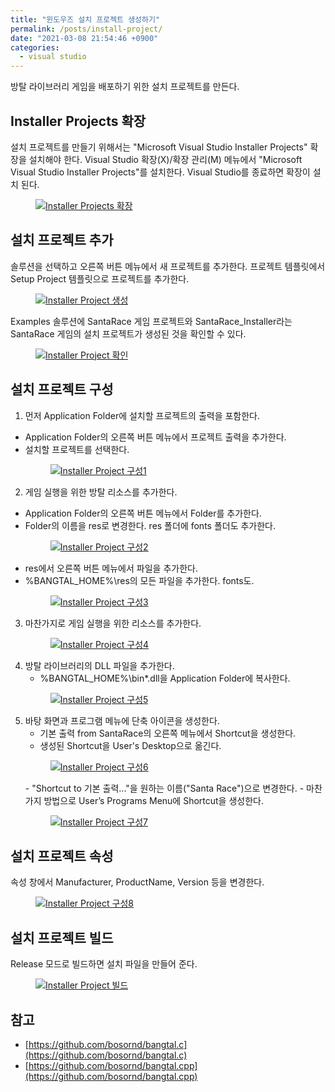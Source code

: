 ```yaml
---
title: "윈도우즈 설치 프로젝트 생성하기"
permalink: /posts/install-project/
date: "2021-03-08 21:54:46 +0900"
categories:
  - visual studio
---
```

방탈 라이브러리 게임을 배포하기 위한 설치 프로젝트를 만든다.

## Installer Projects 확장
설치 프로젝트를 만들기 위해서는 "Microsoft Visual Studio Installer Projects" 확장을 설치해야 한다.
Visual Studio 확장(X)/확장 관리(M) 메뉴에서 "Microsoft Visual Studio Installer Projects"를
설치한다. Visual Studio를 종료하면 확장이 설치 된다.

<figure>
  <a href="/assets/images/visual_studio_installer_projects_extension.png">
  <img src="/assets/images/visual_studio_installer_projects_extension.png" alt="Installer Projects 확장"></a>
</figure>

## 설치 프로젝트 추가
솔루션을 선택하고 오른쪽 버튼 메뉴에서 새 프로젝트를 추가한다.
프로젝트 템플릿에서 Setup Project 템플릿으로 프로젝트를 추가한다.

<figure>
  <a href="/assets/images/visual_studio_create_installer_project.png">
  <img src="/assets/images/visual_studio_create_installer_project.png" alt="Installer Project 생성"></a>
</figure>

Examples 솔루션에 SantaRace 게임 프로젝트와 SantaRace_Installer라는 SantaRace 게임의
설치 프로젝트가 생성된 것을 확인할 수 있다.

<figure>
  <a href="/assets/images/visual_studio_create_installer_project2.png">
  <img src="/assets/images/visual_studio_create_installer_project2.png" alt="Installer Project 확인"></a>
</figure>

## 설치 프로젝트 구성

1. 먼저 Application Folder에 설치할 프로젝트의 출력을 포함한다.
  - Application Folder의 오른쪽 버튼 메뉴에서 프로젝트 출력을 추가한다.
  - 설치할 프로젝트를 선택한다.
    <figure>
      <a href="/assets/images/visual_studio_config_installer_project1.png">
      <img src="/assets/images/visual_studio_config_installer_project1.png" alt="Installer Project 구성1"></a>
    </figure>
2. 게임 실행을 위한 방탈 리소스를 추가한다.
  - Application Folder의 오른쪽 버튼 메뉴에서 Folder를 추가한다.
  - Folder의 이름을 res로 변경한다. res 폴더에 fonts 폴더도 추가한다.
    <figure>
      <a href="/assets/images/visual_studio_config_installer_project2.png">
      <img src="/assets/images/visual_studio_config_installer_project2.png" alt="Installer Project 구성2"></a>
    </figure>
  - res에서 오른쪽 버튼 메뉴에서 파일을 추가한다.
  - %BANGTAL_HOME%\res의 모든 파일을 추가한다. fonts도.
    <figure>
      <a href="/assets/images/visual_studio_config_installer_project3.png">
      <img src="/assets/images/visual_studio_config_installer_project3.png" alt="Installer Project 구성3"></a>
    </figure>
3. 마찬가지로 게임 실행을 위한 리소스를 추가한다.
    <figure>
      <a href="/assets/images/visual_studio_config_installer_project4.png">
      <img src="/assets/images/visual_studio_config_installer_project4.png" alt="Installer Project 구성4"></a>
    </figure>
4. 방탈 라이브러리의 DLL 파일을 추가한다.
   - %BANGTAL_HOME%\bin\*.dll을 Application Folder에 복사한다.
    <figure>
      <a href="/assets/images/visual_studio_config_installer_project5.png">
      <img src="/assets/images/visual_studio_config_installer_project5.png" alt="Installer Project 구성5"></a>
    </figure>
5. 바탕 화면과 프로그램 메뉴에 단축 아이콘을 생성한다.
   - 기본 출력 from SantaRace의 오른쪽 메뉴에서 Shortcut을 생성한다.
   - 생성된 Shortcut을 User's Desktop으로 옮긴다.
    <figure>
      <a href="/assets/images/visual_studio_config_installer_project6.png">
      <img src="/assets/images/visual_studio_config_installer_project6.png" alt="Installer Project 구성6"></a>
    </figure>
   - "Shortcut to 기본 출력..."을 원하는 이름("Santa Race")으로 변경한다.
   - 마찬가지 방법으로 User’s Programs Menu에 Shortcut을 생성한다.
    <figure>
      <a href="/assets/images/visual_studio_config_installer_project7.png">
      <img src="/assets/images/visual_studio_config_installer_project7.png" alt="Installer Project 구성7"></a>
    </figure>

## 설치 프로젝트 속성

속성 창에서 Manufacturer, ProductName, Version 등을 변경한다.
<figure>
  <a href="/assets/images/visual_studio_config_installer_project8.png">
  <img src="/assets/images/visual_studio_config_installer_project8.png" alt="Installer Project 구성8"></a>
</figure>

## 설치 프로젝트 빌드

Release 모드로 빌드하면 설치 파일을 만들어 준다.
<figure>
  <a href="/assets/images/visual_studio_build_installer_project.png">
  <img src="/assets/images/visual_studio_build_installer_project.png" alt="Installer Project 빌드"></a>
</figure>

## 참고
- [https://github.com/bosornd/bangtal.c](https://github.com/bosornd/bangtal.c)
- [https://github.com/bosornd/bangtal.cpp](https://github.com/bosornd/bangtal.cpp)

